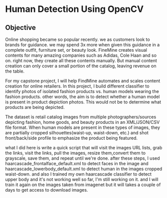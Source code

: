 # Human Detection Using OpenCV
## Objective
Online shopping became so popular recently. we as customers look to brands for guidance. we may spend 3x more when given this guidance in a complete
outfit, furniture set, or beauty look.
FineMine creates visual contents for many amazing companies such as Adidas, Cole Haan and so on. right now, they create all these contents manually.  But manual content creation can only cover a small portion of the catalog, leaving revenue on the table.

For my capstone project, I will help FindMine automates and scales content creation for online retailers. 
In this project, I build different classifier to identify photos of isolated fashion products vs. human models wearing the fashion products. other words, the aim is to
detect whether a human model is present in product depiction photos. This would not be to determine what products are being depicted. 

The dataset is retail catalog images from multiple photographers/sources depicting fashion, home goods, and beauty products in an XML/JSON/CSV file
format. When human models are present in these types of images, they are partially cropped silhouettes(waist-up, waist-down, etc.) and shot front/back/side profile to emphasize the product being featured. 

what I did here is write a quick script that will visit the images URL lists, grab the links, visit the links, pull the images, resize them,convert them to grayscale, save them, and repeat until we're done. after these steps, I used haarcascade_frontalface_default.xml to detect faces in the image and haarcascade_lowerbody_default.xml to detect human in the images cropped waist-down. and also I trained my own haarcascade classifier to detect upper body and it's not working well so far, I'm still working on it. and I will train it again on the images taken from imagenet but it will takes a couple of days to get access to download images. 
